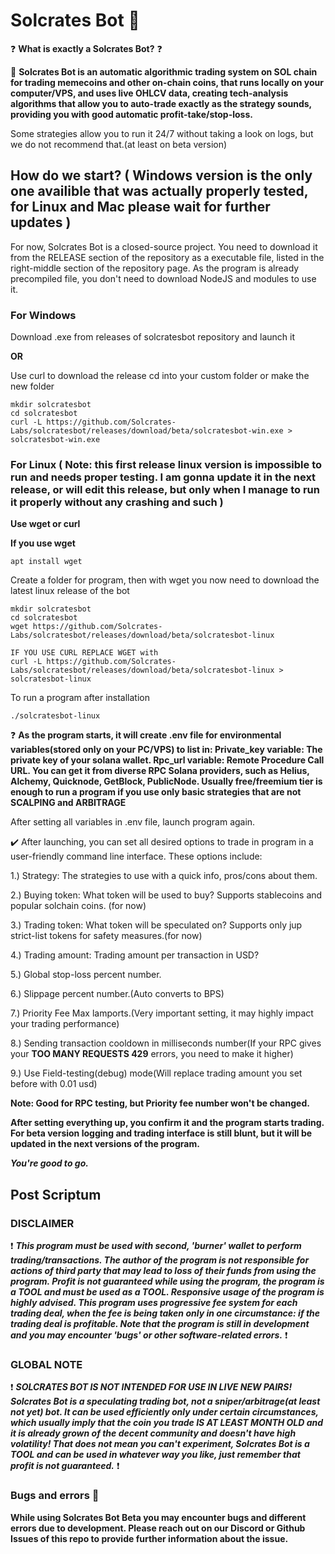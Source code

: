# Solcrates Bot 🤖
❓ **What is exactly a Solcrates Bot?** ❓

🤖 **Solcrates Bot is an automatic algorithmic trading system on SOL chain for trading memecoins and other on-chain coins, that runs locally on your computer/VPS, and uses live OHLCV data, creating tech-analysis algorithms that allow you to auto-trade exactly as the strategy sounds, providing you with good automatic profit-take/stop-loss.**

Some strategies allow you to run it 24/7 without taking a look on logs, but we do not recommend that.(at least on beta version)


## How do we start? ( Windows version is the only one availible that was actually properly tested, for Linux and Mac please wait for further updates )
For now, Solcrates Bot is a closed-source project. You need to download it from the RELEASE section of the repository as a executable file, listed in the right-middle section of the repository page. As the program is already precompiled file, you don't need to download NodeJS and modules to use it.

### For Windows
Download .exe from releases of solcratesbot repository and launch it

**OR**

Use curl to download the release
cd into your custom folder or make the new folder

```
mkdir solcratesbot
cd solcratesbot
curl -L https://github.com/Solcrates-Labs/solcratesbot/releases/download/beta/solcratesbot-win.exe > solcratesbot-win.exe
```

### For Linux ( Note: this first release linux version is impossible to run and needs proper testing. I am gonna update it in the next release, or will edit this release, but only when I manage to run it properly without any crashing and such )
**Use wget or curl**

**If you use wget**

```apt install wget```

Create a folder for program, then with wget you now need to download the latest linux release of the bot

```
mkdir solcratesbot
cd solcratesbot
wget https://github.com/Solcrates-Labs/solcratesbot/releases/download/beta/solcratesbot-linux

IF YOU USE CURL REPLACE WGET with
curl -L https://github.com/Solcrates-Labs/solcratesbot/releases/download/beta/solcratesbot-linux > solcratesbot-linux
```

To run a program after installation

```./solcratesbot-linux```

❓ **As the program starts, it will create .env file for environmental variables(stored only on your PC/VPS) to list in:
Private_key variable: The private key of your solana wallet.
Rpc_url variable: Remote Procedure Call URL. You can get it from diverse RPC Solana providers, such as Helius, Alchemy, Quicknode, GetBlock, PublicNode. Usually free/freemium tier is enough to run a program if you use only basic strategies that are not SCALPING and ARBITRAGE**

After setting all variables in .env file, launch program again.

✔️ After launching, you can set all desired options to trade in program in a user-friendly command line interface. These options include:

1.) Strategy: The strategies to use with a quick info, pros/cons about them.

2.) Buying token: What token will be used to buy? Supports stablecoins and popular solchain coins. (for now)

3.) Trading token: What token will be speculated on? Supports only jup strict-list tokens for safety measures.(for now)

4.) Trading amount: Trading amount per transaction in USD?

5.) Global stop-loss percent number.

6.) Slippage percent number.(Auto converts to BPS)

7.) Priority Fee Max lamports.(Very important setting, it may highly impact your trading performance)

8.) Sending transaction cooldown in milliseconds number(If your RPC gives your **TOO MANY REQUESTS 429** errors, you need to make it higher)

9.) Use Field-testing(debug) mode(Will replace trading amount you set before with 0.01 usd)

__Note: Good for RPC testing, but Priority fee number won't be changed.__

**After setting everything up, you confirm it and the program starts trading. For beta version logging and trading interface is still blunt, but it will be updated in the next versions of the program.**

***You're good to go.***

## Post Scriptum
### DISCLAIMER
❗ ***This program must be used with second, 'burner' wallet to perform trading/transactions. The author of the program is not responsible for actions of third party that may lead to loss of their funds from using the program. Profit is not guaranteed while using the program, the program is a TOOL and must be used as a TOOL. Responsive usage of the program is highly advised. This program uses progressive fee system for each trading deal, when the fee is being taken only in one circumstance: if the trading deal is profitable. Note that the program is still in development and you may encounter 'bugs' or other software-related errors.*** ❗

### GLOBAL NOTE 
❗ ***SOLCRATES BOT IS NOT INTENDED FOR USE IN LIVE NEW PAIRS! Solcrates Bot is a speculating trading bot, not a sniper/arbitrage(at least not yet) bot. It can be used efficiently only under certain circumstances, which usually imply that the coin you trade IS AT LEAST MONTH OLD and it is already grown of the decent community and doesn't have high volatility! That does not mean you can't experiment, Solcrates Bot is a TOOL and can be used in whatever way you like, just remember that profit is not guaranteed.*** ❗

### Bugs and errors 🐞
**While using Solcrates Bot Beta you may encounter bugs and different errors due to development. Please reach out on our Discord or Github Issues of this repo to provide further information about the issue.**
